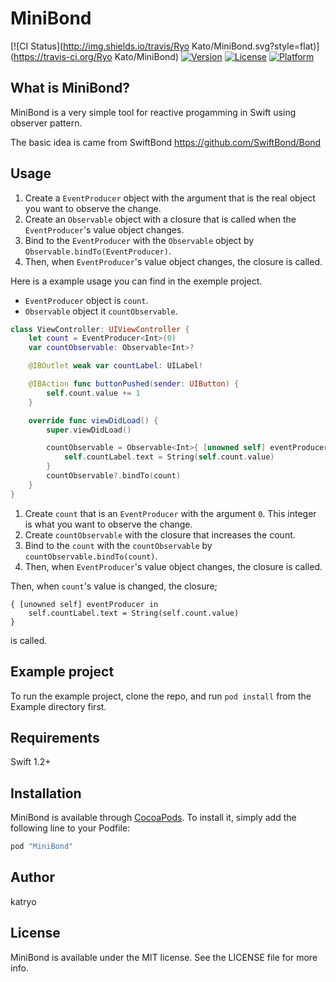 # MiniBond

[![CI Status](http://img.shields.io/travis/Ryo Kato/MiniBond.svg?style=flat)](https://travis-ci.org/Ryo Kato/MiniBond)
[![Version](https://img.shields.io/cocoapods/v/MiniBond.svg?style=flat)](http://cocoapods.org/pods/MiniBond)
[![License](https://img.shields.io/cocoapods/l/MiniBond.svg?style=flat)](http://cocoapods.org/pods/MiniBond)
[![Platform](https://img.shields.io/cocoapods/p/MiniBond.svg?style=flat)](http://cocoapods.org/pods/MiniBond)

## What is MiniBond?

MiniBond is a very simple tool for reactive progamming in Swift using observer pattern.

The basic idea is came from SwiftBond https://github.com/SwiftBond/Bond

## Usage

1. Create a `EventProducer` object with the argument that is the real object you want to observe the change.
2. Create an `Observable` object with a closure that is called when the `EventProducer`'s value object changes.
3. Bind to the `EventProducer` with the `Observable` object by `Observable.bindTo(EventProducer)`.
4. Then, when `EventProducer`'s value object changes, the closure is called.

Here is a example usage you can find in the exemple project.

- `EventProducer` object is `count`.
- `Observable` object it `countObservable`.

```swift
class ViewController: UIViewController {
    let count = EventProducer<Int>(0)
    var countObservable: Observable<Int>?

    @IBOutlet weak var countLabel: UILabel!

    @IBAction func buttonPushed(sender: UIButton) {
        self.count.value += 1
    }

    override func viewDidLoad() {
        super.viewDidLoad()

        countObservable = Observable<Int>{ [unowned self] eventProducer in
            self.countLabel.text = String(self.count.value)
        }
        countObservable?.bindTo(count)
    }
}
```

1. Create `count` that is an `EventProducer` with the argument `0`. This integer is what you want to observe the change.
2. Create `countObservable` with the closure that increases the count.
3. Bind to the `count` with the `countObservable` by `countObservable.bindTo(count)`.
4. Then, when `EventProducer`'s value object changes, the closure is called.

Then, when `count`'s value is changed, the closure;

```
{ [unowned self] eventProducer in
    self.countLabel.text = String(self.count.value)
}
```

is called.

## Example project

To run the example project, clone the repo, and run `pod install` from the Example directory first.

## Requirements

Swift 1.2+

## Installation

MiniBond is available through [CocoaPods](http://cocoapods.org). To install
it, simply add the following line to your Podfile:

```ruby
pod "MiniBond"
```

## Author

katryo

## License

MiniBond is available under the MIT license. See the LICENSE file for more info.
